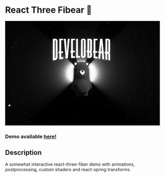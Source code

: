 # React Three Fibear 🐻

![react-three-fibear logo](readme-thumbnail.png?raw=true "react-three-fibear")

### Demo available <a href="https://thedevelobear.github.io/react-three-fibear/" target="_blank">here!</a>

## Description
A somewhat interactive react-three-fiber demo with animations, postprocessing, custom shaders and react-spring transforms.

